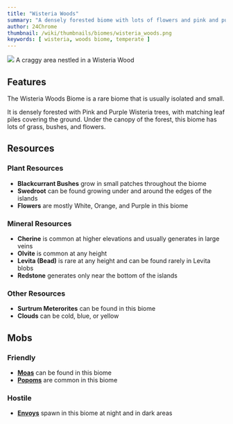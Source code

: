 ```yaml
---
title: "Wisteria Woods"
summary: "A densely forested biome with lots of flowers and pink and purple Wisteria trees"
author: 24Chrome
thumbnail: /wiki/thumbnails/biomes/wisteria_woods.png
keywords: [ wisteria, woods biome, temperate ]
---
```


<img src="/wiki/biomes/wisteria_woods.png">
A craggy area nestled in a Wisteria Wood

## Features
The Wisteria Woods Biome is a rare biome that is usually isolated and small. 

It is densely forested with Pink and Purple Wisteria trees, with matching leaf piles covering the ground.
Under the canopy of the forest, this biome has lots of grass, bushes, and flowers.


## Resources

### Plant Resources
* **Blackcurrant Bushes** grow in small patches throughout the biome
* **Swedroot** can be found growing under and around the edges of the islands
* **Flowers** are mostly White, Orange, and Purple in this biome

### Mineral Resources
* **Cherine** is common at higher elevations and usually generates in large veins
* **Olvite** is common at any height
* **Levita (Bead)** is rare at any height and can be found rarely in Levita blobs
* **Redstone** generates only near the bottom of the islands

### Other Resources
* **Surtrum Meterorites** can be found in this biome
* **Clouds** can be cold, blue, or yellow

## Mobs

### Friendly
* **[Moas](/wiki/paradise-lost/mobs/moa/)** can be found in this biome
* **[Popoms](/wiki/paradise-lost/mobs/popom/)** are common in this biome


### Hostile
* **[Envoys](/wiki/paradise-lost/mobs/envoy/)** spawn in this biome at night and in dark areas


